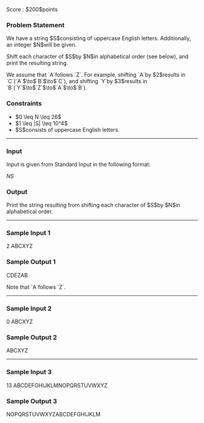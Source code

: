 
<div>

<span>

<span>

<p>
Score : $200$points
</p>

<div>

<section>

### **Problem Statement**

<p>
We have a string $S$consisting of uppercase English letters. Additionally, an integer $N$will be given.
</p>

<p>
Shift each character of $S$by $N$in alphabetical order (see below), and print the resulting string.
</p>

<p>
We assume that `A`follows `Z`. For example, shifting `A`by $2$results in `C`(`A`$\to$`B`$\to$`C`), and shifting `Y`by $3$results in `B`(`Y`$\to$`Z`$\to$`A`$\to$`B`).
</p>

</section>

</div>

<div>

<section>

### **Constraints**

<ul>

<li>
$0 \leq N \leq 26$
</li>

<li>
$1 \leq |S| \leq 10^4$
</li>

<li>
$S$consists of uppercase English letters.
</li>

</ul>

</section>

</div>

---

<div>

<div>

<section>

### **Input**

<p>
Input is given from Standard Input in the following format:
</p>

<div>

$N$$S$
</div>

</section>

</div>

<div>

<section>

### **Output**

<p>
Print the string resulting from shifting each character of $S$by $N$in alphabetical order.
</p>

</section>

</div>

</div>

---

<div>

<section>

### **Sample Input 1**

<div>

2
ABCXYZ

</div>

</section>

</div>

<div>

<section>

### **Sample Output 1**

<div>

CDEZAB

</div>

<p>
Note that `A`follows `Z`.
</p>

</section>

</div>

---

<div>

<section>

### **Sample Input 2**

<div>

0
ABCXYZ

</div>

</section>

</div>

<div>

<section>

### **Sample Output 2**

<div>

ABCXYZ

</div>

</section>

</div>

---

<div>

<section>

### **Sample Input 3**

<div>

13
ABCDEFGHIJKLMNOPQRSTUVWXYZ

</div>

</section>

</div>

<div>

<section>

### **Sample Output 3**

<div>

NOPQRSTUVWXYZABCDEFGHIJKLM

</div>

</section>

</div>

</span>

</span>

</div>
